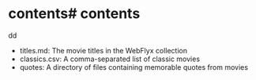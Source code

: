 # contents# contents

dd
- titles.md: The movie titles in the WebFlyx collection
- classics.csv: A comma-separated list of classic movies
- quotes: A directory of files containing memorable quotes from movies
